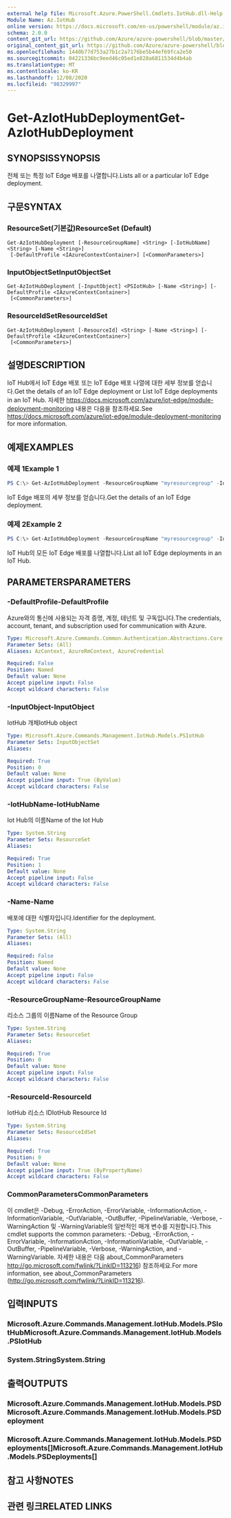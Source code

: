 ```yaml
---
external help file: Microsoft.Azure.PowerShell.Cmdlets.IotHub.dll-Help.xml
Module Name: Az.IotHub
online version: https://docs.microsoft.com/en-us/powershell/module/az.iothub/get-aziothubdeployment
schema: 2.0.0
content_git_url: https://github.com/Azure/azure-powershell/blob/master/src/IotHub/IotHub/help/Get-AzIotHubDeployment.md
original_content_git_url: https://github.com/Azure/azure-powershell/blob/master/src/IotHub/IotHub/help/Get-AzIotHubDeployment.md
ms.openlocfilehash: 1440b77d753a27b1c2a7176be5b44ef69fca2e50
ms.sourcegitcommit: 04221336bc9eed46c05ed1e828a6811534d4b4ab
ms.translationtype: MT
ms.contentlocale: ko-KR
ms.lasthandoff: 12/08/2020
ms.locfileid: "98329997"
---
```

# <span data-ttu-id="ff235-101">Get-AzIotHubDeployment</span><span class="sxs-lookup"><span data-stu-id="ff235-101">Get-AzIotHubDeployment</span></span>

## <span data-ttu-id="ff235-102">SYNOPSIS</span><span class="sxs-lookup"><span data-stu-id="ff235-102">SYNOPSIS</span></span>
<span data-ttu-id="ff235-103">전체 또는 특정 IoT Edge 배포를 나열합니다.</span><span class="sxs-lookup"><span data-stu-id="ff235-103">Lists all or a particular IoT Edge deployment.</span></span>

## <span data-ttu-id="ff235-104">구문</span><span class="sxs-lookup"><span data-stu-id="ff235-104">SYNTAX</span></span>

### <span data-ttu-id="ff235-105">ResourceSet(기본값)</span><span class="sxs-lookup"><span data-stu-id="ff235-105">ResourceSet (Default)</span></span>
```
Get-AzIotHubDeployment [-ResourceGroupName] <String> [-IotHubName] <String> [-Name <String>]
 [-DefaultProfile <IAzureContextContainer>] [<CommonParameters>]
```

### <span data-ttu-id="ff235-106">InputObjectSet</span><span class="sxs-lookup"><span data-stu-id="ff235-106">InputObjectSet</span></span>
```
Get-AzIotHubDeployment [-InputObject] <PSIotHub> [-Name <String>] [-DefaultProfile <IAzureContextContainer>]
 [<CommonParameters>]
```

### <span data-ttu-id="ff235-107">ResourceIdSet</span><span class="sxs-lookup"><span data-stu-id="ff235-107">ResourceIdSet</span></span>
```
Get-AzIotHubDeployment [-ResourceId] <String> [-Name <String>] [-DefaultProfile <IAzureContextContainer>]
 [<CommonParameters>]
```

## <span data-ttu-id="ff235-108">설명</span><span class="sxs-lookup"><span data-stu-id="ff235-108">DESCRIPTION</span></span>
<span data-ttu-id="ff235-109">IoT Hub에서 IoT Edge 배포 또는 IoT Edge 배포 나열에 대한 세부 정보를 얻습니다.</span><span class="sxs-lookup"><span data-stu-id="ff235-109">Get the details of an IoT Edge deployment or List IoT Edge deployments in an IoT Hub.</span></span>
<span data-ttu-id="ff235-110">자세한 https://docs.microsoft.com/azure/iot-edge/module-deployment-monitoring 내용은 다음을 참조하세요.</span><span class="sxs-lookup"><span data-stu-id="ff235-110">See https://docs.microsoft.com/azure/iot-edge/module-deployment-monitoring for more information.</span></span>

## <span data-ttu-id="ff235-111">예제</span><span class="sxs-lookup"><span data-stu-id="ff235-111">EXAMPLES</span></span>

### <span data-ttu-id="ff235-112">예제 1</span><span class="sxs-lookup"><span data-stu-id="ff235-112">Example 1</span></span>
```powershell
PS C:\> Get-AzIotHubDeployment -ResourceGroupName "myresourcegroup" -IotHubName "myiothub" -Name "deploy1"
```

<span data-ttu-id="ff235-113">IoT Edge 배포의 세부 정보를 얻습니다.</span><span class="sxs-lookup"><span data-stu-id="ff235-113">Get the details of an IoT Edge deployment.</span></span>

### <span data-ttu-id="ff235-114">예제 2</span><span class="sxs-lookup"><span data-stu-id="ff235-114">Example 2</span></span>
```powershell
PS C:\> Get-AzIotHubDeployment -ResourceGroupName "myresourcegroup" -IotHubName "myiothub"
```

<span data-ttu-id="ff235-115">IoT Hub의 모든 IoT Edge 배포를 나열합니다.</span><span class="sxs-lookup"><span data-stu-id="ff235-115">List all IoT Edge deployments in an IoT Hub.</span></span>

## <span data-ttu-id="ff235-116">PARAMETERS</span><span class="sxs-lookup"><span data-stu-id="ff235-116">PARAMETERS</span></span>

### <span data-ttu-id="ff235-117">-DefaultProfile</span><span class="sxs-lookup"><span data-stu-id="ff235-117">-DefaultProfile</span></span>
<span data-ttu-id="ff235-118">Azure와의 통신에 사용되는 자격 증명, 계정, 테넌트 및 구독입니다.</span><span class="sxs-lookup"><span data-stu-id="ff235-118">The credentials, account, tenant, and subscription used for communication with Azure.</span></span>

```yaml
Type: Microsoft.Azure.Commands.Common.Authentication.Abstractions.Core.IAzureContextContainer
Parameter Sets: (All)
Aliases: AzContext, AzureRmContext, AzureCredential

Required: False
Position: Named
Default value: None
Accept pipeline input: False
Accept wildcard characters: False
```

### <span data-ttu-id="ff235-119">-InputObject</span><span class="sxs-lookup"><span data-stu-id="ff235-119">-InputObject</span></span>
<span data-ttu-id="ff235-120">IotHub 개체</span><span class="sxs-lookup"><span data-stu-id="ff235-120">IotHub object</span></span>

```yaml
Type: Microsoft.Azure.Commands.Management.IotHub.Models.PSIotHub
Parameter Sets: InputObjectSet
Aliases:

Required: True
Position: 0
Default value: None
Accept pipeline input: True (ByValue)
Accept wildcard characters: False
```

### <span data-ttu-id="ff235-121">-IotHubName</span><span class="sxs-lookup"><span data-stu-id="ff235-121">-IotHubName</span></span>
<span data-ttu-id="ff235-122">Iot Hub의 이름</span><span class="sxs-lookup"><span data-stu-id="ff235-122">Name of the Iot Hub</span></span>

```yaml
Type: System.String
Parameter Sets: ResourceSet
Aliases:

Required: True
Position: 1
Default value: None
Accept pipeline input: False
Accept wildcard characters: False
```

### <span data-ttu-id="ff235-123">-Name</span><span class="sxs-lookup"><span data-stu-id="ff235-123">-Name</span></span>
<span data-ttu-id="ff235-124">배포에 대한 식별자입니다.</span><span class="sxs-lookup"><span data-stu-id="ff235-124">Identifier for the deployment.</span></span>

```yaml
Type: System.String
Parameter Sets: (All)
Aliases:

Required: False
Position: Named
Default value: None
Accept pipeline input: False
Accept wildcard characters: False
```

### <span data-ttu-id="ff235-125">-ResourceGroupName</span><span class="sxs-lookup"><span data-stu-id="ff235-125">-ResourceGroupName</span></span>
<span data-ttu-id="ff235-126">리소스 그룹의 이름</span><span class="sxs-lookup"><span data-stu-id="ff235-126">Name of the Resource Group</span></span>

```yaml
Type: System.String
Parameter Sets: ResourceSet
Aliases:

Required: True
Position: 0
Default value: None
Accept pipeline input: False
Accept wildcard characters: False
```

### <span data-ttu-id="ff235-127">-ResourceId</span><span class="sxs-lookup"><span data-stu-id="ff235-127">-ResourceId</span></span>
<span data-ttu-id="ff235-128">IotHub 리소스 ID</span><span class="sxs-lookup"><span data-stu-id="ff235-128">IotHub Resource Id</span></span>

```yaml
Type: System.String
Parameter Sets: ResourceIdSet
Aliases:

Required: True
Position: 0
Default value: None
Accept pipeline input: True (ByPropertyName)
Accept wildcard characters: False
```

### <span data-ttu-id="ff235-129">CommonParameters</span><span class="sxs-lookup"><span data-stu-id="ff235-129">CommonParameters</span></span>
<span data-ttu-id="ff235-130">이 cmdlet은 -Debug, -ErrorAction, -ErrorVariable, -InformationAction, -InformationVariable, -OutVariable, -OutBuffer, -PipelineVariable, -Verbose, -WarningAction 및 -WarningVariable의 일반적인 매개 변수를 지원합니다.</span><span class="sxs-lookup"><span data-stu-id="ff235-130">This cmdlet supports the common parameters: -Debug, -ErrorAction, -ErrorVariable, -InformationAction, -InformationVariable, -OutVariable, -OutBuffer, -PipelineVariable, -Verbose, -WarningAction, and -WarningVariable.</span></span> <span data-ttu-id="ff235-131">자세한 내용은 다음 about_CommonParameters http://go.microsoft.com/fwlink/?LinkID=113216) 참조하세요.</span><span class="sxs-lookup"><span data-stu-id="ff235-131">For more information, see about_CommonParameters (http://go.microsoft.com/fwlink/?LinkID=113216).</span></span>

## <span data-ttu-id="ff235-132">입력</span><span class="sxs-lookup"><span data-stu-id="ff235-132">INPUTS</span></span>

### <span data-ttu-id="ff235-133">Microsoft.Azure.Commands.Management.IotHub.Models.PSIotHub</span><span class="sxs-lookup"><span data-stu-id="ff235-133">Microsoft.Azure.Commands.Management.IotHub.Models.PSIotHub</span></span>

### <span data-ttu-id="ff235-134">System.String</span><span class="sxs-lookup"><span data-stu-id="ff235-134">System.String</span></span>

## <span data-ttu-id="ff235-135">출력</span><span class="sxs-lookup"><span data-stu-id="ff235-135">OUTPUTS</span></span>

### <span data-ttu-id="ff235-136">Microsoft.Azure.Commands.Management.IotHub.Models.PSD</span><span class="sxs-lookup"><span data-stu-id="ff235-136">Microsoft.Azure.Commands.Management.IotHub.Models.PSDeployment</span></span>

### <span data-ttu-id="ff235-137">Microsoft.Azure.Commands.Management.IotHub.Models.PSDeployments[]</span><span class="sxs-lookup"><span data-stu-id="ff235-137">Microsoft.Azure.Commands.Management.IotHub.Models.PSDeployments[]</span></span>

## <span data-ttu-id="ff235-138">참고 사항</span><span class="sxs-lookup"><span data-stu-id="ff235-138">NOTES</span></span>

## <span data-ttu-id="ff235-139">관련 링크</span><span class="sxs-lookup"><span data-stu-id="ff235-139">RELATED LINKS</span></span>
